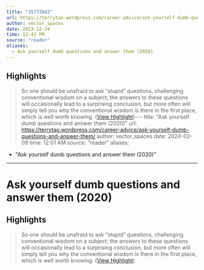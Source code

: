 ```yaml
---
title: "35772842"
url: https://terrytao.wordpress.com/career-advice/ask-yourself-dumb-questions-and-answer-them/
author: vector_spaces
date: 2023-12-24
time: 12:42 PM
source: "reader"
aliases:
  - Ask yourself dumb questions and answer them (2020)
---
```

## Highlights
> So one should be unafraid to ask “stupid” questions, challenging conventional wisdom on a subject; the answers to these questions will occasionally lead to a surprising conclusion, but more often will simply tell you why the conventional wisdom is there in the first place, which is well worth knowing. ([View Highlight](https://read.readwise.io/read/01hjdmz5aqgbwbrgyr8pmsgpyq))---
title: "Ask yourself dumb questions and answer them (2020)"
url: https://terrytao.wordpress.com/career-advice/ask-yourself-dumb-questions-and-answer-them/
author: vector_spaces
date: 2024-02-09
time: 12:01 AM
source: "reader"
aliases:
  - "Ask yourself dumb questions and answer them (2020)"
---
# Ask yourself dumb questions and answer them (2020)

## Highlights
> So one should be unafraid to ask “stupid” questions, challenging conventional wisdom on a subject; the answers to these questions will occasionally lead to a surprising conclusion, but more often will simply tell you why the conventional wisdom is there in the first place, which is well worth knowing. ([View Highlight](https://read.readwise.io/read/01hjdmz5aqgbwbrgyr8pmsgpyq))

